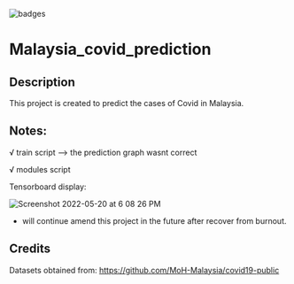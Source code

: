 ![badges](https://img.shields.io/badge/Python-14354C?style=for-the-badge&logo=python&logoColor=white)


# Malaysia_covid_prediction

## Description
This project is created to predict the cases of Covid in Malaysia.

## Notes:

√ train script --> the prediction graph wasnt correct 

√ modules script

Tensorboard display: 

![Screenshot 2022-05-20 at 6 08 26 PM](https://user-images.githubusercontent.com/103228612/169553174-fc03fe69-39c3-48e8-b26c-1d5353704d6e.png)

- will continue amend this project in the future after recover from burnout.

## Credits
Datasets obtained from:
https://github.com/MoH-Malaysia/covid19-public

